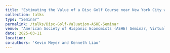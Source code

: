 ```yaml
---
title: "Estimating the Value of a Disc Golf Course near New York City with Revealed and Stated Preferences"
collection: talks
type: "Seminar"
permalink: /talks/Disc-Golf-Valuation-ASHE-Seminar
venue: "American Society of Hispanic Economists (ASHE) Seminar, Virtual"
date: 2025-03-11
location: 
co-authors: 'Kevin Meyer and Kenneth Liao'
---
```


<!-- Google tag (gtag.js) -->
<script async src="https://www.googletagmanager.com/gtag/js?id=G-Q95WSVMDNZ"></script>
<script>
  window.dataLayer = window.dataLayer || [];
  function gtag(){dataLayer.push(arguments);}
  gtag('js', new Date());

  gtag('config', 'G-Q95WSVMDNZ');
</script>